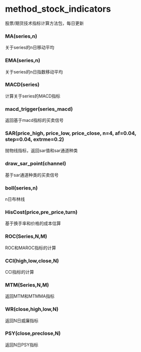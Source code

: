# method_stock_indicators
股票/期货技术指标计算方法包，每日更新

### MA(series,n)
关于series的n日移动平均

### EMA(series,n)
关于series的n日指数移动平均

### MACD(series)
计算关于series的MACD指标

### macd_trigger(series_macd)
返回基于macd指标的买卖信号

### SAR(price_high, price_low, price_close, n=4, af=0.04, step=0.04, extrme=0.2)
抛物线指标，返回sar值和sar通道种类

### draw_sar_point(channel)
基于sar通道种类的买卖信号

### boll(series,n)
n日布林线

### HisCost(price,pre_price,turn)
基于换手率和价格的成本估算

### ROC(Series,N,M)

ROC和MAROC指标的计算

### CCI(high,low,close,N)

CCI指标的计算

### MTM(Series,N,M)

返回MTM和MTMMA指标

### WR(close,high,low,N)

返回N日威廉指标

### PSY(close,preclose,N)

返回N日PSY指标
